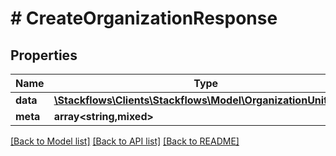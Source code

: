 # # CreateOrganizationResponse

## Properties

Name | Type | Description | Notes
------------ | ------------- | ------------- | -------------
**data** | [**\Stackflows\Clients\Stackflows\Model\OrganizationUnitModel**](OrganizationUnitModel.md) |  | [optional]
**meta** | **array<string,mixed>** |  | [optional]

[[Back to Model list]](../../README.md#models) [[Back to API list]](../../README.md#endpoints) [[Back to README]](../../README.md)
